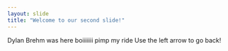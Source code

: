 ```yaml
---
layout: slide
title: "Welcome to our second slide!"
---
```

Dylan Brehm was here boiiiiiii pimp my ride
Use the left arrow to go back!
